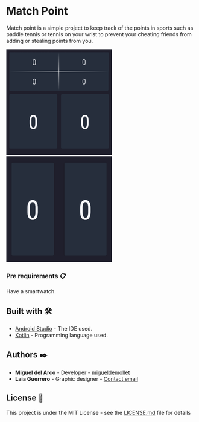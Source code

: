# Match Point
Match point is a simple project to keep track of the points in sports such as paddle tennis or tennis on your wrist to prevent your cheating friends from adding or stealing points from you.

![Start](https://github.com/migueldemollet/Match-Point/blob/master/app/src/main/res/raw/gitimage1.png)
![tie break](https://github.com/migueldemollet/Match-Point/blob/master/app/src/main/res/raw/gitimage2.png)

### Pre requirements 📋

Have a smartwatch.

## Built with 🛠️

* [Android Studio](https://developer.android.com/) - The IDE used.
* [Kotlin](https://developer.android.com/kotlin) - Programming language used.

## Authors ✒️

* **Miguel del Arco** - Developer - [migueldemollet](https://github.com/migueldemollet)
* **Laia Guerrero** - Graphic designer - [Contact email](mailto:laiaguerrero99@gmail.com)

## License 📄

This project is under the MIT License - see the [LICENSE.md](LICENSE.md) file for details
